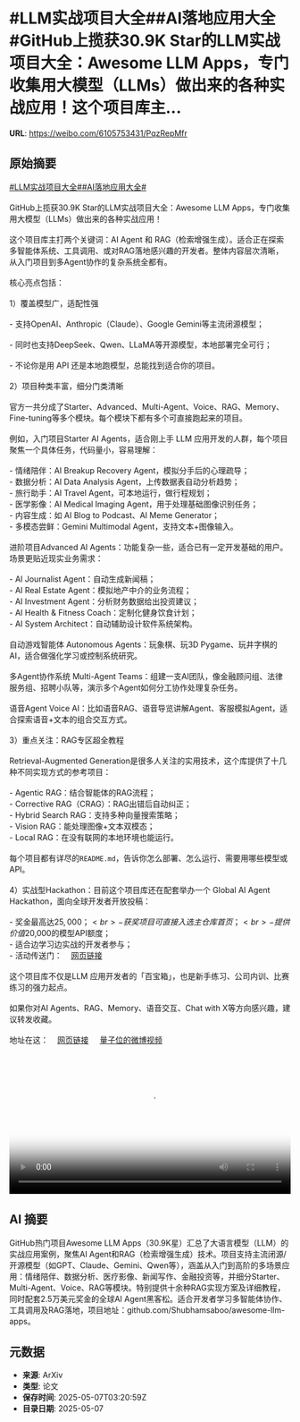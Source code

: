 # #LLM实战项目大全##AI落地应用大全#GitHub上揽获30.9K Star的LLM实战项目大全：Awesome LLM Apps，专门收集用大模型（LLMs）做出来的各种实战应用！这个项目库主...

**URL**: https://weibo.com/6105753431/PqzRepMfr

## 原始摘要

<a href="https://m.weibo.cn/search?containerid=231522type%3D1%26t%3D10%26q%3D%23LLM%E5%AE%9E%E6%88%98%E9%A1%B9%E7%9B%AE%E5%A4%A7%E5%85%A8%23&amp;extparam=%23LLM%E5%AE%9E%E6%88%98%E9%A1%B9%E7%9B%AE%E5%A4%A7%E5%85%A8%23" data-hide=""><span class="surl-text">#LLM实战项目大全#</span></a><a href="https://m.weibo.cn/search?containerid=231522type%3D1%26t%3D10%26q%3D%23AI%E8%90%BD%E5%9C%B0%E5%BA%94%E7%94%A8%E5%A4%A7%E5%85%A8%23&amp;extparam=%23AI%E8%90%BD%E5%9C%B0%E5%BA%94%E7%94%A8%E5%A4%A7%E5%85%A8%23" data-hide=""><span class="surl-text">#AI落地应用大全#</span></a><br><br>GitHub上揽获30.9K Star的LLM实战项目大全：Awesome LLM Apps，专门收集用大模型（LLMs）做出来的各种实战应用！<br><br>这个项目库主打两个关键词：AI Agent 和 RAG（检索增强生成）。适合正在探索多智能体系统、工具调用、或对RAG落地感兴趣的开发者。整体内容层次清晰，从入门项目到多Agent协作的复杂系统全都有。<br><br>核心亮点包括：<br><br>1）覆盖模型广，适配性强<br><br>- 支持OpenAI、Anthropic（Claude）、Google Gemini等主流闭源模型；<br><br>- 同时也支持DeepSeek、Qwen、LLaMA等开源模型，本地部署完全可行；<br><br>- 不论你是用 API 还是本地跑模型，总能找到适合你的项目。<br><br>2）项目种类丰富，细分门类清晰<br><br>官方一共分成了Starter、Advanced、Multi-Agent、Voice、RAG、Memory、Fine-tuning等多个模块。每个模块下都有多个可直接跑起来的项目。<br><br>例如，入门项目Starter AI Agents，适合刚上手 LLM 应用开发的人群，每个项目聚焦一个具体任务，代码量小，容易理解：<br><br>- 情绪陪伴：AI Breakup Recovery Agent，模拟分手后的心理疏导；<br>- 数据分析：AI Data Analysis Agent，上传数据表自动分析趋势；<br>- 旅行助手：AI Travel Agent，可本地运行，做行程规划；<br>- 医学影像：AI Medical Imaging Agent，用于处理基础图像识别任务；<br>- 内容生成：如 AI Blog to Podcast、AI Meme Generator；<br>- 多模态尝鲜：Gemini Multimodal Agent，支持文本+图像输入。<br><br>进阶项目Advanced AI Agents：功能复杂一些，适合已有一定开发基础的用户。场景更贴近现实业务需求：<br><br>- AI Journalist Agent：自动生成新闻稿；<br>- AI Real Estate Agent：模拟地产中介的业务流程；<br>- AI Investment Agent：分析财务数据给出投资建议；<br>- AI Health &amp; Fitness Coach：定制化健身饮食计划；<br>- AI System Architect：自动辅助设计软件系统架构。<br><br>自动游戏智能体 Autonomous Agents：玩象棋、玩3D Pygame、玩井字棋的AI，适合做强化学习或控制系统研究。<br><br>多Agent协作系统 Multi-Agent Teams：组建一支AI团队，像金融顾问组、法律服务组、招聘小队等，演示多个Agent如何分工协作处理复杂任务。<br><br>语音Agent Voice AI：比如语音RAG、语音导览讲解Agent、客服模拟Agent，适合探索语音+文本的组合交互方式。<br><br>3）重点关注：RAG专区超全教程<br><br>Retrieval-Augmented Generation是很多人关注的实用技术，这个库提供了十几种不同实现方式的参考项目：<br><br>- Agentic RAG：结合智能体的RAG流程；<br>- Corrective RAG（CRAG）：RAG出错后自动纠正；<br>- Hybrid Search RAG：支持多种向量搜索策略；<br>- Vision RAG：能处理图像+文本双模态；<br>- Local RAG：在没有联网的本地环境也能运行。<br><br>每个项目都有详尽的`README.md`，告诉你怎么部署、怎么运行、需要用哪些模型或API。<br><br>4）实战型Hackathon：目前这个项目库还在配套举办一个 Global AI Agent Hackathon，面向全球开发者开放投稿：<br><br>- 奖金最高达$25,000；<br>- 获奖项目可直接入选主仓库首页；<br>- 提供价值$20,000的模型API额度；<br>- 适合边学习边实战的开发者参与；<br>- 活动传送门：<a href="https://weibo.cn/sinaurl?u=https%3A%2F%2Fgithub.com%2Fglobal-agent-hackathon%2Fglobal-agent-hackathon-may-2025" data-hide=""><span class="url-icon"><img style="width: 1rem;height: 1rem" src="https://h5.sinaimg.cn/upload/2015/09/25/3/timeline_card_small_web_default.png" referrerpolicy="no-referrer"></span><span class="surl-text">网页链接</span></a><br><br>这个项目库不仅是LLM 应用开发者的「百宝箱」，也是新手练习、公司内训、比赛练习的强力起点。<br><br>如果你对AI Agents、RAG、Memory、语音交互、Chat with X等方向感兴趣，建议转发收藏。<br><br>地址在这：<a href="https://weibo.cn/sinaurl?u=https%3A%2F%2Fgithub.com%2FShubhamsaboo%2Fawesome-llm-apps" data-hide=""><span class="url-icon"><img style="width: 1rem;height: 1rem" src="https://h5.sinaimg.cn/upload/2015/09/25/3/timeline_card_small_web_default.png" referrerpolicy="no-referrer"></span><span class="surl-text">网页链接</span></a> <a href="https://video.weibo.com/show?fid=1034:5163339899142208" data-hide=""><span class="url-icon"><img style="width: 1rem;height: 1rem" src="https://h5.sinaimg.cn/upload/2015/09/25/3/timeline_card_small_video_default.png" referrerpolicy="no-referrer"></span><span class="surl-text">量子位的微博视频</span></a><br clear="both"><div style="clear: both"></div><video controls="controls" poster="https://tvax4.sinaimg.cn/orj480/006Fd7o3ly1i15uxxvj2bj31690u0dib.jpg" style="width: 100%"><source src="https://f.video.weibocdn.com/o0/CA8C2P7Tlx08o26SYxQs010412002XuP0E010.mp4?label=mp4_720p&amp;template=1012x720.25.0&amp;ori=0&amp;ps=1CwnkDw1GXwCQx&amp;Expires=1746591412&amp;ssig=Kvowp%2F89rm&amp;KID=unistore,video"><source src="https://f.video.weibocdn.com/o0/6ZdRLpuGlx08o26T8ZNu010412001pI50E010.mp4?label=mp4_hd&amp;template=676x480.25.0&amp;ori=0&amp;ps=1CwnkDw1GXwCQx&amp;Expires=1746591412&amp;ssig=hzadPbyohx&amp;KID=unistore,video"><source src="https://f.video.weibocdn.com/o0/P5VMYiUqlx08o26SYOeA010412000OQr0E010.mp4?label=mp4_ld&amp;template=504x360.25.0&amp;ori=0&amp;ps=1CwnkDw1GXwCQx&amp;Expires=1746591412&amp;ssig=HUSBY5Tjws&amp;KID=unistore,video"><p>视频无法显示，请前往<a href="https://video.weibo.com/show?fid=1034%3A5163339899142208" target="_blank" rel="noopener noreferrer">微博视频</a>观看。</p></video>

## AI 摘要

GitHub热门项目Awesome LLM Apps（30.9K星）汇总了大语言模型（LLM）的实战应用案例，聚焦AI Agent和RAG（检索增强生成）技术。项目支持主流闭源/开源模型（如GPT、Claude、Gemini、Qwen等），涵盖从入门到高阶的多场景应用：情绪陪伴、数据分析、医疗影像、新闻写作、金融投资等，并细分Starter、Multi-Agent、Voice、RAG等模块。特别提供十余种RAG实现方案及详细教程，同时配套2.5万美元奖金的全球AI Agent黑客松。适合开发者学习多智能体协作、工具调用及RAG落地，项目地址：github.com/Shubhamsaboo/awesome-llm-apps。

## 元数据

- **来源**: ArXiv
- **类型**: 论文
- **保存时间**: 2025-05-07T03:20:59Z
- **目录日期**: 2025-05-07
